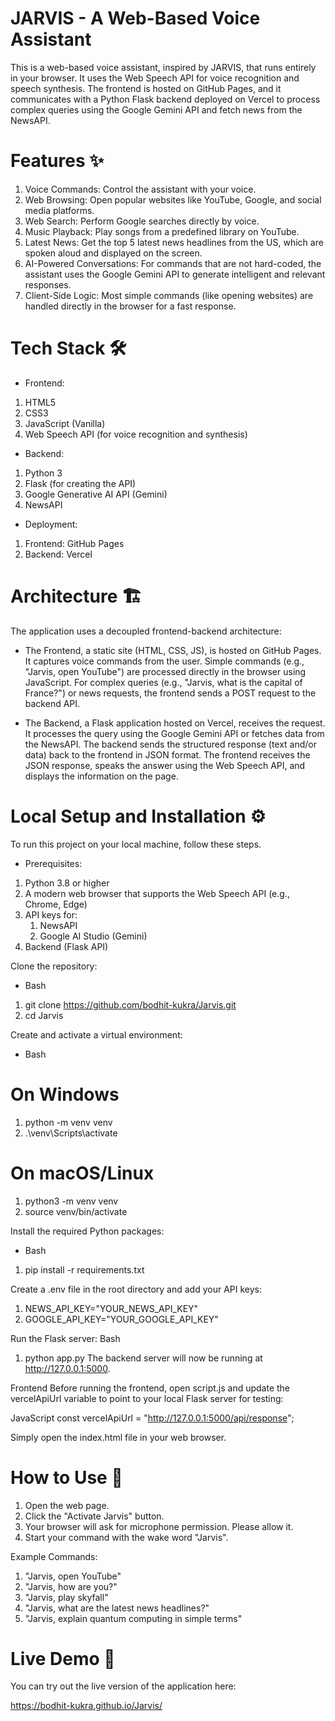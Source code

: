 # JARVIS - A Web-Based Voice Assistant

This is a web-based voice assistant, inspired by JARVIS, that runs entirely in your browser. It uses the Web Speech API for voice recognition and speech synthesis. The frontend is hosted on GitHub Pages, and it communicates with a Python Flask backend deployed on Vercel to process complex queries using the Google Gemini API and fetch news from the NewsAPI.


# Features ✨

1. Voice Commands: Control the assistant with your voice.
2. Web Browsing: Open popular websites like YouTube, Google, and social media platforms.
3. Web Search: Perform Google searches directly by voice.
4. Music Playback: Play songs from a predefined library on YouTube.
5. Latest News: Get the top 5 latest news headlines from the US, which are spoken aloud and displayed on the screen.
6. AI-Powered Conversations: For commands that are not hard-coded, the assistant uses the Google Gemini API to generate intelligent and relevant responses.
7. Client-Side Logic: Most simple commands (like opening websites) are handled directly in the browser for a fast response.


# Tech Stack 🛠️

- Frontend:
1. HTML5
2. CSS3
3. JavaScript (Vanilla)
4. Web Speech API (for voice recognition and synthesis)

- Backend:
1. Python 3
2. Flask (for creating the API)
3. Google Generative AI API (Gemini)
4. NewsAPI

- Deployment:
1. Frontend: GitHub Pages
2. Backend: Vercel


# Architecture 🏗️

The application uses a decoupled frontend-backend architecture:

- The Frontend, a static site (HTML, CSS, JS), is hosted on GitHub Pages. It captures voice commands from the user.
Simple commands (e.g., "Jarvis, open YouTube") are processed directly in the browser using JavaScript.
For complex queries (e.g., "Jarvis, what is the capital of France?") or news requests, the frontend sends a POST request to the backend API.

- The Backend, a Flask application hosted on Vercel, receives the request. It processes the query using the Google Gemini API or fetches data from the NewsAPI.
The backend sends the structured response (text and/or data) back to the frontend in JSON format.
The frontend receives the JSON response, speaks the answer using the Web Speech API, and displays the information on the page.


# Local Setup and Installation ⚙️

To run this project on your local machine, follow these steps.

* Prerequisites: 
1. Python 3.8 or higher
2. A modern web browser that supports the Web Speech API (e.g., Chrome, Edge)
3. API keys for:
    1. NewsAPI
    2. Google AI Studio (Gemini)
4. Backend (Flask API)

Clone the repository:

- Bash
1. git clone https://github.com/bodhit-kukra/Jarvis.git
2. cd Jarvis

Create and activate a virtual environment:

- Bash
# On Windows
1. python -m venv venv
2. .\venv\Scripts\activate

# On macOS/Linux
1. python3 -m venv venv
2. source venv/bin/activate

Install the required Python packages:

- Bash
1. pip install -r requirements.txt

Create a .env file in the root directory and add your API keys:
1. NEWS_API_KEY="YOUR_NEWS_API_KEY"
2. GOOGLE_API_KEY="YOUR_GOOGLE_API_KEY"

Run the Flask server:
Bash
1. python app.py
The backend server will now be running at http://127.0.0.1:5000.

Frontend
Before running the frontend, open script.js and update the vercelApiUrl variable to point to your local Flask server for testing:

JavaScript
const vercelApiUrl = "http://127.0.0.1:5000/api/response";

Simply open the index.html file in your web browser.


# How to Use 🎤

1. Open the web page.
2. Click the "Activate Jarvis" button.
3. Your browser will ask for microphone permission. Please allow it.
4. Start your command with the wake word "Jarvis".

Example Commands:
1. "Jarvis, open YouTube"
2. "Jarvis, how are you?"
3. "Jarvis, play skyfall"
4. "Jarvis, what are the latest news headlines?"
5. "Jarvis, explain quantum computing in simple terms"


# Live Demo 🚀

You can try out the live version of the application here:

https://bodhit-kukra.github.io/Jarvis/